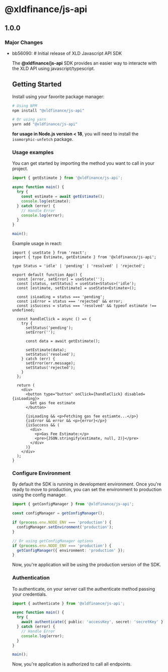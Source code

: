 # @xldfinance/js-api

## 1.0.0

### Major Changes

- bb56090: # Initial release of XLD Javascript API SDK

  The **@xldfinance/js-api** SDK provides an easier way to interacte with the XLD API using javascript/typescript.

  ## Getting Started

  Install using your favorite package manager:

  ```bash
  # Using NPM
  npm install "@xldfinance/js-api"

  # Or using yarn
  yarn add "@xldfinance/js-api"
  ```

  **for usage in Node.js version < 18**, you will need to install the `isomorphic-unfetch` package.

  ### Usage examples

  You can get started by importing the method you want to call in your project.

  ```ts
  import { getEstimate } from '@xldfinance/js-api';

  async function main() {
    try {
      const estimate = await getEstimate();
      console.log(estimate);
    } catch (error) {
      // Handle Error
      console.log(error);
    }
  }

  main();
  ```

  Example usage in react:

  ```tsx
  import { useState } from 'react';
  import { type Estimate, getEstimate } from '@xldfinance/js-api';

  type Status = 'idle' | 'pending' | 'resolved' | 'rejected';

  export default function App() {
    const [error, setError] = useState('');
    const [status, setStatus] = useState<Status>('idle');
    const [estimate, setEstimate] = useState<Estimate>();

    const isLoading = status === 'pending';
    const isError = status === 'rejected' && error;
    const isSuccess = status === 'resolved' && typeof estimate !== undefined;

    const handleClick = async () => {
      try {
        setStatus('pending');
        setError('');

        const data = await getEstimate();

        setEstimate(data);
        setStatus('resolved');
      } catch (err) {
        setError(err.message);
        setStatus('rejected');
      }
    };

    return (
      <div>
        <button type="button" onClick={handleClick} disabled={isLoading}>
          Get gas fee estimate
        </button>

        {isLoading && <p>Fetching gas fee estiamte...</p>}
        {isError && error && <p>{error}</p>}
        {isSuccess && (
          <div>
            <p>Gas Fee Estimate:</p>
            <pre>{JSON.stringify(estimate, null, 2)}</pre>
          </div>
        )}
      </div>
    );
  }
  ```

  ### Configure Environment

  By default the SDK is running in development environment. Once you're ready to move to production, you can set the environment to production using the config manager.

  ```ts
  import { getConfigManager } from '@xldfinance/js-api';

  const configManager = getConfigManager();

  if (process.env.NODE_ENV === 'production') {
    configManager.setEnvironment('production');
  }

  // Or using getConfigManager options
  if (process.env.NODE_ENV === 'production') {
    getConfigManager({ environment: 'production' });
  }
  ```

  Now, you're application will be using the production version of the SDK.

  ### Authentication

  To authenticate, on your server call the authenticate method passing your credentials.

  ```ts
  import { authenticate } from '@xldfinance/js-api';

  async function main() {
    try {
      await authenticate({ public: 'accessKey', secret: 'secretKey' });
    } catch (error) {
      // Handle Error
      console.log(error);
    }
  }

  main();
  ```

  Now, you're application is authorized to call all endpoints.

